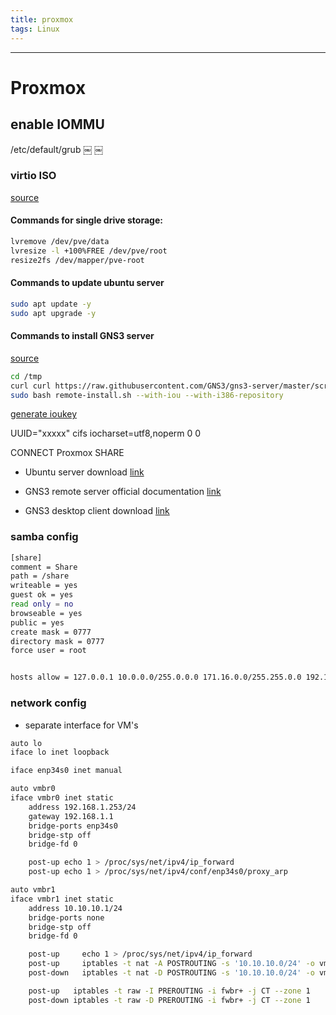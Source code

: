 ```yaml
---
title: proxmox
tags: Linux
---
```


___
# Proxmox

## enable IOMMU
/etc/default/grub
￼
￼

### virtio ISO
[source](https://github.com/virtio-win)

#### Commands for single drive storage:
```sh
lvremove /dev/pve/data
lvresize -l +100%FREE /dev/pve/root
resize2fs /dev/mapper/pve-root
```
#### Commands to update ubuntu server
```sh
sudo apt update -y
sudo apt upgrade -y
```
#### Commands to install GNS3 server

[source](https://docs.gns3.com/docs/getting-started/installation/)
```sh
cd /tmp
curl curl https://raw.githubusercontent.com/GNS3/gns3-server/master/scripts/remote-install.sh > gns3-remote-install.sh
sudo bash remote-install.sh --with-iou --with-i386-repository
```

[generate ioukey](https://www.ipvanquish.com/2016/09/25/how-to-generate-cisco-iou-licence-on-gns3-vm-with-python-3/)

UUID="xxxxx" cifs iocharset=utf8,noperm 0 0

CONNECT Proxmox SHARE
- Ubuntu server download
[link](https://ubuntu.com/download/server)

- GNS3 remote server official documentation
[link](https://docs.gns3.com/docs/getting-started/installation/remote-server/)

- GNS3 desktop client download
[link](https://www.gns3.com/software/download)

### samba config
```sh
[share]
comment = Share
path = /share
writeable = yes
guest ok = yes
read only = no
browseable = yes
public = yes
create mask = 0777
directory mask = 0777
force user = root


hosts allow = 127.0.0.1 10.0.0.0/255.0.0.0 171.16.0.0/255.255.0.0 192.168.0.0/255.255.0.0
```

### network config
- separate interface for VM's
```sh
auto lo
iface lo inet loopback

iface enp34s0 inet manual

auto vmbr0
iface vmbr0 inet static
	address 192.168.1.253/24
	gateway 192.168.1.1
	bridge-ports enp34s0
	bridge-stp off
	bridge-fd 0

	post-up echo 1 > /proc/sys/net/ipv4/ip_forward
	post-up echo 1 > /proc/sys/net/ipv4/conf/enp34s0/proxy_arp

auto vmbr1
iface vmbr1 inet static
	address 10.10.10.1/24
	bridge-ports none
	bridge-stp off
	bridge-fd 0

	post-up		echo 1 > /proc/sys/net/ipv4/ip_forward
	post-up		iptables -t nat -A POSTROUTING -s '10.10.10.0/24' -o vmbr0 -j MASQUERADE
	post-down	iptables -t nat -D POSTROUTING -s '10.10.10.0/24' -o vmbr0 -j MASQUERADE

	post-up   iptables -t raw -I PREROUTING -i fwbr+ -j CT --zone 1
	post-down iptables -t raw -D PREROUTING -i fwbr+ -j CT --zone 1
```